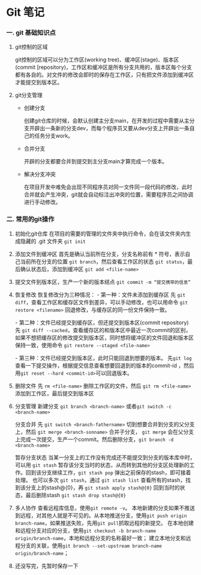 

# Git 笔记

### 一. git 基础知识点

1. git控制的区域

   git控制的区域可以分为工作区(working tree)、缓冲区(stage)、版本区(commit [repository)，工作区和缓冲区是所有分支共用的，版本区每个分支都有各自的。对文件的修改会即时的保存在工作区，只有把文件添加到缓冲区才能提交到版本区。

2. git分支管理

   - 创建分支

     创建git仓库的时候，会默认创建主分支main，在开发的过程中需要从主分支开辟出一条新的分支dev，而每个程序员又要从dev分支上开辟出一条自己的任务分支work。

   - 合并分支

     开辟的分支都要合并到提交到主分支main才算完成一个版本。

   - 解决分支冲突

     在项目开发中难免会出现不同程序员对同一文件同一段代码的修改，此时合并就会产生冲突，git就会自动标注出冲突的位置，需要程序员之间协调进行手动修改。

### 二. 常用的git操作

1. 初始化git仓库
在项目的需要的管理的文件夹中执行命令，会在该文件夹内生成隐藏的 .git 文件夹 `git init`

2. 添加文件到缓冲区
首先是确认当前所在分支，分支名称前有 * 符号，表示自己当前所在分支的位置 `git branch`，然后查看工作区的状态 `git status`，最后确认状态后，添加到缓冲区 `git add <filie-name>`

3. 提交文件到版本区，生产一个新的版本结点 `git commit -m “提交携带的信息”`

4. 恢复修改
   恢复修改分为三种情况：
   \- 第一种：文件未添加到缓存区
   先 `git diff`，查看工作区和缓存区文件到差异，可以手动修改，也可以用命令 `git restore <filename>` 回退修改，与缓存区的同一份文件保持一致。

   \- 第二种：文件已经提交到缓存区，但还提交到版本区(commit repository) 
   先 `git diff --cached`，查看缓存区的和版本区中最近一次commit的区别，如果不想把缓存区的修改提交到版本区，同时想将缓冲区的文件回退和版本区保持一致，使用命令 `git restore --staged <file-name>`

   \- 第三种：文件已经提交到版本区，此时只能回退到想要的版本。
   先`git log`查看一下提交操作，根据提交信息查看想要回退到的版本的commit-id ，然后用`git reset --hard <commit-id>`可以回退版本。

5. 删除文件
   先 `rm <file-name>` 删除工作区的文件，然后 `git rm <file-name>`添加到工作区，最后提交到版本区

6. 分支管理
   新建分支
   `git branch <branch-name>` 或者`git switch -c <branch-name>`

   分支合并
   先 `git switch <branch-fathername>` 切到想要合并到分支的父分支上，然后 `git merge <branch-sonname>` 合并子分支， `git merge` 会在父分支上完成一次提交，生产一个commit。然后删除分支，`git branch -d <branch-name>`

   暂存分支状态
   当某一分支上的工作没有完成还不能提交到分支的版本库中时，可以用 `git stash` 暂存该分支当时的状态，从而转到其他的分支区处理新的工作。回到该分支继续工作，`git stash pop` 弹出之前保存的stash，即可接着处理。
   也可以多次 `git stash`，通过 `git stash list` 查看所有的stash，找到该分支上的stash@{0}，再 `git stash apply stash@{0}` 回到当时的状态，最后删除stash `git stash drop stash@{0}` 

7. 多人协作
   查看远程库信息，使用`git remote -v`。
   本地新建的分支如果不推送到远程，对其他人就是不可见的。从本地推送分支，使用`git push origin branch-name`，如果推送失败，先用`git pull`抓取远程的新提交。
   在本地创建和远程分支对应的分支，使用`git checkout -b branch-name origin/branch-name`，本地和远程分支的名称最好一致；
   建立本地分支和远程分支的关联，使用`git branch --set-upstream branch-name origin/branch-name`；

8. 还没写完，先暂时保存一下

   